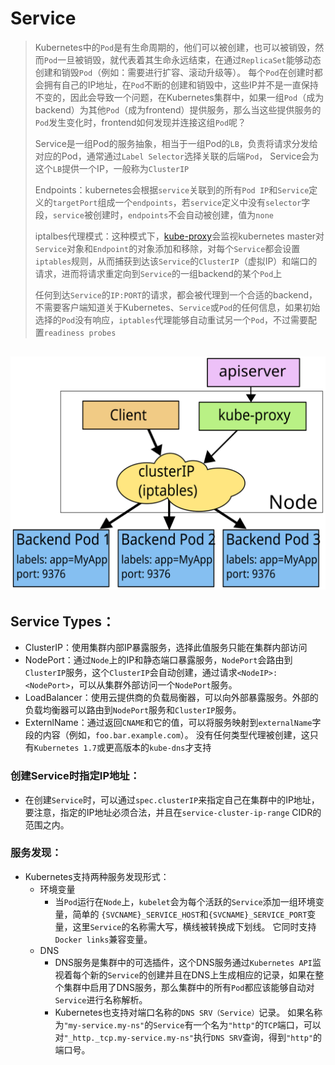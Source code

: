 # Service

> Kubernetes中的`Pod`是有生命周期的，他们可以被创建，也可以被销毁，然而`Pod`一旦被销毁，就代表着其生命永远结束，在通过`ReplicaSet`能够动态创建和销毁`Pod`（例如：需要进行扩容、滚动升级等）。 
> 每个`Pod`在创建时都会拥有自己的IP地址，在`Pod`不断的创建和销毁中，这些IP并不是一直保持不变的，因此会导致一个问题，在Kubernetes集群中，如果一组`Pod`（成为backend）为其他`Pod`（成为frontend）提供服务，那么当这些提供服务的`Pod`发生变化时，frontend如何发现并连接这组`Pod`呢？
>
> Service是一组Pod的服务抽象，相当于一组Pod的`LB`，负责将请求分发给对应的Pod，通常通过`Label Selector`选择关联的后端`Pod`， Service会为这个`LB`提供一个IP，一般称为`ClusterIP`
>
> Endpoints：kubernetes会根据`service`关联到的所有`Pod IP`和`Service`定义的`targetPort`组成一个`endpoints`，若`service`定义中没有`selector`字段，`service`被创建时，`endpoints`不会自动被创建，值为`none`
>
> iptalbes代理模式：这种模式下，[kube-proxy](./kube-proxy.md)会监视kubernetes master对`Service`对象和`Endpoint`的对象添加和移除，对每个`Service`都会设置`iptables`规则，从而捕获到达该`Service`的`ClusterIP`（虚拟IP）和端口的请求，进而将请求重定向到`Service`的一组backend的某个`Pod`上
>
> 任何到达`Service`的`IP:PORT`的请求，都会被代理到一个合适的backend，不需要客户端知道关于Kubernetes、`Service`或`Pod`的任何信息，如果初始选择的`Pod`没有响应，`iptables`代理能够自动重试另一个`Pod`，不过需要配置`readiness probes`

![services-iptables-overview](./services-iptables-overview.svg)
----------------------------

## Service Types：
* ClusterIP：使用集群内部IP暴露服务，选择此值服务只能在集群内部访问
* NodePort：通过`Node`上的IP和静态端口暴露服务，`NodePort`会路由到`ClusterIP`服务，这个`ClusterIP`会自动创建，通过请求`<NodeIP>:<NodePort>`，可以从集群外部访问一个`NodePort`服务。
* LoadBalancer：使用云提供商的负载局衡器，可以向外部暴露服务。外部的负载均衡器可以路由到`NodePort`服务和`ClusterIP`服务。
* ExternlName：通过返回`CNAME`和它的值，可以将服务映射到`externalName`字段的内容（例如，`foo.bar.example.com`）。 没有任何类型代理被创建，这只有`Kubernetes 1.7`或更高版本的`kube-dns`才支持

### 创建Service时指定IP地址：
* 在创建`Service`时，可以通过`spec.clusterIP`来指定自己在集群中的IP地址，要注意，指定的IP地址必须合法，并且在`service-cluster-ip-range` CIDR的范围之内。

### 服务发现：
* Kubernetes支持两种服务发现形式：
	* 环境变量
		* 当`Pod`运行在`Node`上，`kubelet`会为每个活跃的`Service`添加一组环境变量，简单的 `{SVCNAME}_SERVICE_HOST`和`{SVCNAME}_SERVICE_PORT`变量，这里`Service`的名称需大写，横线被转换成下划线。 它同时支持`Docker links`兼容变量。
	* DNS
		* DNS服务是集群中的可选插件，这个DNS服务通过`Kubernetes API`监视着每个新的`Service`的创建并且在DNS上生成相应的记录，如果在整个集群中启用了DNS服务，那么集群中的所有`Pod`都应该能够自动对`Service`进行名称解析。
		* Kubernetes也支持对端口名称的`DNS SRV（Service）`记录。 如果名称为`"my-service.my-ns"`的`Service`有一个名为`"http"`的`TCP`端口，可以对`"_http._tcp.my-service.my-ns"`执行`DNS SRV`查询，得到`"http"`的端口号。



